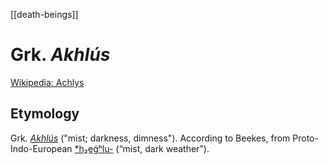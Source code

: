 [[death-beings]]
# Grk. *Akhlús*
[Wikipedia: Achlys](https://en.wikipedia.org/wiki/Achlys)
## Etymology
Grk. [*Akhlús*](https://en.wiktionary.org/wiki/%E1%BC%80%CF%87%CE%BB%CF%8D%CF%82) ("mist; darkness, dimness"). According to Beekes, from Proto-Indo-European [*h₂eǵʰlu-](https://en.wiktionary.org/w/index.php?title=Reconstruction:Proto-Indo-European/h%E2%82%82e%C7%B5%CA%B0lu-&action=edit&redlink=1 "Reconstruction:Proto-Indo-European/h₂eǵʰlu- (page does not exist)") (“mist, dark weather”).